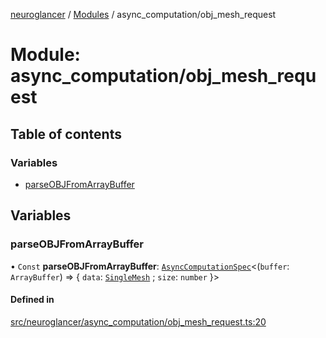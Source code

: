[neuroglancer](../README.md) / [Modules](../modules.md) / async\_computation/obj\_mesh\_request

# Module: async\_computation/obj\_mesh\_request

## Table of contents

### Variables

- [parseOBJFromArrayBuffer](async_computation_obj_mesh_request.md#parseobjfromarraybuffer)

## Variables

### parseOBJFromArrayBuffer

• `Const` **parseOBJFromArrayBuffer**: [`AsyncComputationSpec`](../interfaces/async_computation.AsyncComputationSpec.md)<(`buffer`: `ArrayBuffer`) => { `data`: [`SingleMesh`](../interfaces/single_mesh_backend.SingleMesh.md) ; `size`: `number`  }\>

#### Defined in

[src/neuroglancer/async_computation/obj_mesh_request.ts:20](https://github.com/ActiveBrainAtlas2/neuroglancer/blob/1beb5d34/src/neuroglancer/async_computation/obj_mesh_request.ts#L20)
